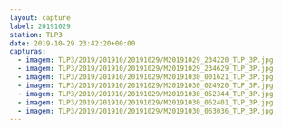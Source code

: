 ```yaml
---
layout: capture
label: 20191029
station: TLP3
date: 2019-10-29 23:42:20+00:00
capturas:
  - imagem: TLP3/2019/201910/20191029/M20191029_234220_TLP_3P.jpg
  - imagem: TLP3/2019/201910/20191029/M20191029_234629_TLP_3P.jpg
  - imagem: TLP3/2019/201910/20191029/M20191030_001621_TLP_3P.jpg
  - imagem: TLP3/2019/201910/20191029/M20191030_024920_TLP_3P.jpg
  - imagem: TLP3/2019/201910/20191029/M20191030_052344_TLP_3P.jpg
  - imagem: TLP3/2019/201910/20191029/M20191030_062401_TLP_3P.jpg
  - imagem: TLP3/2019/201910/20191029/M20191030_063036_TLP_3P.jpg
---
```

